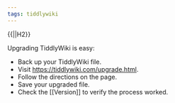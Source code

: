 ```yaml
---
tags: tiddlywiki
---
```

{{||H2}}

Upgrading TiddlyWiki is easy:

- Back up your TiddlyWiki file.
- Visit https://tiddlywiki.com/upgrade.html.
- Follow the directions on the page.
- Save your upgraded file.
- Check the [[Version]] to verify the process worked.
